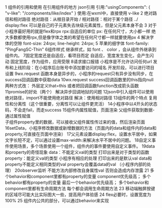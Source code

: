 1 组件的引用和使用
在引用组件的地方 json引用 
引用:"usingComponents": {
  "v-like": "/components/like/index"
}
使用:在wxml中，直接使用 v-like
2 绝对路径和相对路径
绝对路径：从根目录开始 /
相对路径：相对于某个路径 ../
display:flex 可以是自己的子元素失去块级元素属性，但是父元素本身不会
3 对于小程序最好用的就是flex和rpx
rpx:自适应的单位
px: 在任何尺寸，大小都一样
绝大多数都使用rpx,但是像字体之类的希望在任何尺寸都一样就要使用px
4 解决字体的空隙
font-size: 24rpx;
line-height: 24rpx;
5 苹果的细字体
font-family: "PingFangSC-Thin"
6组件样式
继承样式，如 font 、 color ，会从组件外继承到组件内。
7固定宽度还是自适应，看项目而定
自适应，宽度发生变化，会产生闪动
固定宽度，作为组件，应用受限
8请求接口报错
小程序是不允许访问任何url
发布和上线阶段：在小程序后台账号中添加要访问的域名
开发阶段，可以进行项目设置
9wx.request
函数本身是异步的，小程序的request只有异步没有同步，在success回调函数中获取data
10wx.request success回调函数里的this指向null
两种方式改：
外层定义that=this
或者把回调函数function改成箭头函数
11promise的好处（两个）
解决异步回调地狱的问题
12json中引入组件可以使用绝对路径，import不能使用绝对路径
解决：使用相对路径
13组件的两个特点 复用性和分离性（这个很重要，分离性可以让组件更灵活）
14小程序中以4开头的状态码，不会走fail，而走success
15组件内属性赋值，页面渲染
父组件获取到数据-通过属性赋值  
子组件property里的数据，可以接收父组件属性传过来的值，然后渲染页面
16setData，小程序修改数据或新增数据的方法（页面内的data和组件内的data和property,可直接在页面中渲染）
17父元素设置display:flex，设置水平居中，如果文字长短不定，可以通过设置max-width:来解决水平不居中的问题。 
18自定义事件使用场景，多个场景使用一个组件，组件内的事件要使用自定义事件。
19data和property的奇怪现象
data：不能定义val的类型 打印出来是对于类型的函数 property：能定义val的类型 小程序有相应的处理 打印出来的是默认val
data和property不能定义相同类型的val property会覆盖data的val （小程序内部的处理）
20observer监听 不能方法内部修改自身属性val 否则会造成内存泄露
21 多个behavior和component里都有property的变量 component优先级高；
多个behavior都有property的变量 最后一个behavior优先级高；
多个behavior和component里都有生命周期方法 每个都会调用生命周期方法
23 移动端触屏按键的区域尽可能大比实际图大一些，提高用户体验感
24 flex必要时，设置宽度为100%
25 组件内公共的部分，可以通过behavior来实现